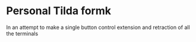 # Personal Tilda formk

In an attempt to make a single button control extension and retraction of all the terminals

